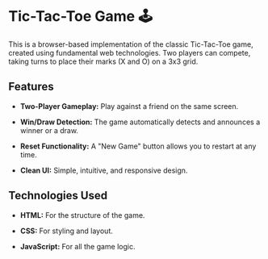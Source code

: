# Tic-Tac-Toe Game 🕹️

This is a browser-based implementation of the classic Tic-Tac-Toe game, created using fundamental web technologies. Two players can compete, taking turns to place their marks (X and O) on a 3x3 grid.



## Features



* **Two-Player Gameplay:** Play against a friend on the same screen.

* **Win/Draw Detection:** The game automatically detects and announces a winner or a draw.

* **Reset Functionality:** A "New Game" button allows you to restart at any time.

* **Clean UI:** Simple, intuitive, and responsive design.



## Technologies Used



* **HTML:** For the structure of the game.

* **CSS:** For styling and layout.

* **JavaScript:** For all the game logic.

